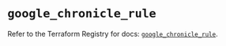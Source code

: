# `google_chronicle_rule`

Refer to the Terraform Registry for docs: [`google_chronicle_rule`](https://registry.terraform.io/providers/hashicorp/google/6.46.0/docs/resources/chronicle_rule).
